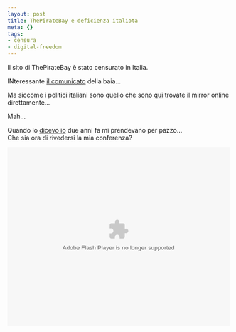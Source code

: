 ```yaml
--- 
layout: post
title: ThePirateBay e deficienza italiota
meta: {}
tags: 
- censura
- digital-freedom
---
```

Il sito di ThePirateBay è stato censurato in Italia.  
  
INteressante [il comunicato](http://labaia.org/blog/123) della baia...  
  
Ma siccome i politici italiani sono quello che sono [qui](http://labaia.org/) trovate il mirror online direttamente...  
  
Mah...  
  
Quando lo [dicevo io](http://www.lastknight.com/2007/03/03/eludere-i-controlli-di-polizia-il-video-completo/) due anni fa mi prendevano per pazzo...  
Che sia ora di rivedersi la mia conferenza?  
  
<embed style="width: 500px; height: 400px;" id="VideoPlayback" type="application/x-shockwave-flash" src="http://video.google.com/googleplayer.swf?docId=-8260069796878992303&amp;hl=it" flashvars="">  

